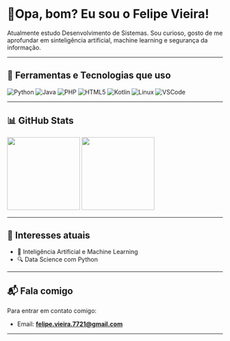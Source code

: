 # 👋Opa, bom? Eu sou o Felipe Vieira!

Atualmente estudo Desenvolvimento de Sistemas. Sou curioso, gosto de me aprofundar em sinteligência artificial, machine learning e segurança da informação.

---

## 🚀 Ferramentas e Tecnologias que uso

![Python](https://img.shields.io/badge/Python-3776AB?style=for-the-badge&logo=python&logoColor=white)
![Java](https://img.shields.io/badge/Java-%23ED8B00.svg?style=for-the-badge&logo=openjdk&logoColor=white)
![PHP](https://img.shields.io/badge/PHP-777BB4?style=for-the-badge&logo=php&logoColor=white)
![HTML5](https://img.shields.io/badge/HTML5-E34F26?style=for-the-badge&logo=html5&logoColor=white)
![Kotlin](https://img.shields.io/badge/Kotlin-7F52FF?style=for-the-badge&logo=kotlin&logoColor=white)
![Linux](https://img.shields.io/badge/Linux-FCC624?style=for-the-badge&logo=linux&logoColor=black)
![VSCode](https://img.shields.io/badge/VS%20Code-007ACC?style=for-the-badge&logo=visual-studio-code&logoColor=white)

---

## 📊 GitHub Stats

<p align="left">
  <img height="170em" src="https://github-readme-stats.vercel.app/api?username=lipedeoliveira&show_icons=true&theme=tokyonight&hide_border=true&include_all_commits=true&count_private=true"/>
  <img height="170em" src="https://github-readme-stats.vercel.app/api/top-langs/?username=lipedeoliveira&layout=compact&langs_count=8&theme=tokyonight&hide_border=true"/>
</p>

---

## 🎯 Interesses atuais

- 🧠 Inteligência Artificial e Machine Learning  
- 🔍 Data Science com Python    

---

## 📬 Fala comigo

Para entrar em contato comigo:

- Email: **felipe.vieira.7721@gmail.com**

---
